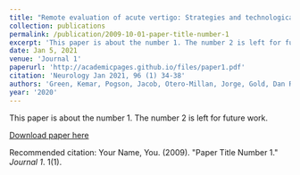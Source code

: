 ```yaml
---
title: "Remote evaluation of acute vertigo: Strategies and technological considerations"
collection: publications
permalink: /publication/2009-10-01-paper-title-number-1
excerpt: 'This paper is about the number 1. The number 2 is left for future work.'
date: Jan 5, 2021
venue: 'Journal 1'
paperurl: 'http://academicpages.github.io/files/paper1.pdf'
citation: 'Neurology Jan 2021, 96 (1) 34-38'
authors: 'Green, Kemar, Pogson, Jacob, Otero-Millan, Jorge, Gold, Dan R, Tevzadze, Nana, Teharani, Ali, Zee, David S, Newman-Toker, David, Kheradmand, Amir'
year: '2020'
---
```

This paper is about the number 1. The number 2 is left for future work.

[Download paper here](http://academicpages.github.io/files/paper1.pdf)

Recommended citation: Your Name, You. (2009). "Paper Title Number 1." <i>Journal 1</i>. 1(1).
